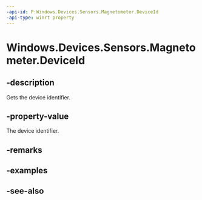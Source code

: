 ----api-id: P:Windows.Devices.Sensors.Magnetometer.DeviceId
-api-type: winrt property
---<!-- Property syntaxpublic string DeviceId { get; }--># Windows.Devices.Sensors.Magnetometer.DeviceId## -descriptionGets the device identifier.## -property-valueThe device identifier.## -remarks## -examples## -see-also